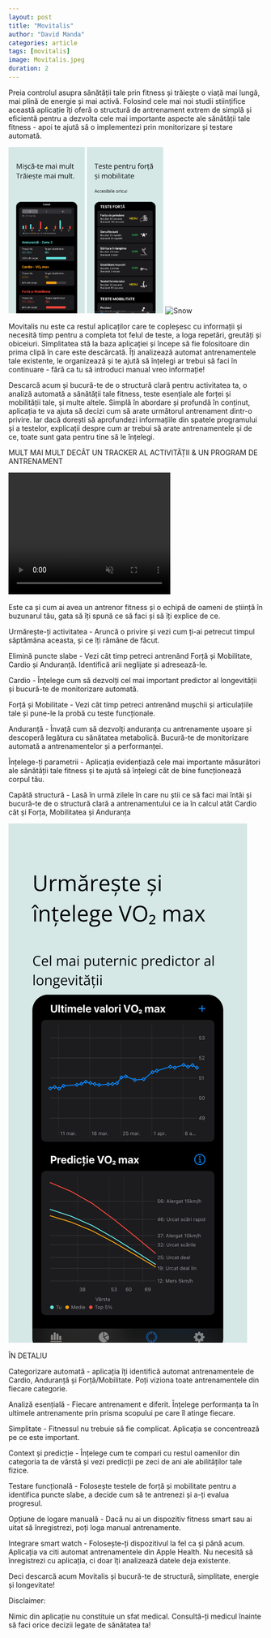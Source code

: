 ```yaml
---
layout: post
title: "Movitalis"
author: "David Manda"
categories: article
tags: [movitalis]
image: Movitalis.jpeg
duration: 2
---
```


Preia controlul asupra sănătății tale prin fitness și trăiește o viață mai lungă, mai plină de energie și mai activă. Folosind cele mai noi studii stiințifice această aplicație îți oferă o structură de antrenament extrem de simplă și eficientă pentru a dezvolta cele mai importante aspecte ale sănătății tale fitness - apoi te ajută să o implementezi prin monitorizare și testare automată.

<div class="imageset">
  <img src="/assets/img/Sumar_RO_1290x2796.png" alt="Forest" style="width:30%">
  <img src="/assets/img/Forță_RO_1290x2796.png" alt="Mountains" style="width:30%">
  <img src="/assets/img/Analiză_RO_1290x2796.png" alt="Snow" style="width:30%">
</div>

Movitalis nu este ca restul aplicaților care te copleșesc cu informații și necesită timp pentru a completa tot felul de teste, a loga repetări, greutăți și obiceiuri. Simplitatea stă la baza aplicației și începe să fie folositoare din prima clipă în care este descărcată. Îți analizează automat antrenamentele tale existente, le organizează și te ajută să înțelegi ar trebui să faci în continuare - fără ca tu să introduci manual vreo informație!

Descarcă acum și bucură-te de o structură clară pentru activitatea ta, o analiză automată a sănătății tale fitness, teste esențiale ale forței și mobilității tale, și multe altele. Simplă în abordare și profundă în conținut, aplicația te va ajuta să decizi cum să arate următorul antrenament dintr-o privire. Iar dacă dorești să aprofundezi informațiile din spatele programului și a testelor, explicații despre cum ar trebui să arate antrenamentele și de ce, toate sunt gata pentru tine să le înțelegi.

MULT MAI MULT DECÂT UN TRACKER AL ACTIVITĂȚII & UN PROGRAM DE ANTRENAMENT

<video width="320" height="240" autoplay loop muted>
  <source src="/assets/img/Quiz_preview.MP4" type="video/mp4">
  <source src="/assets/img/Quiz_preview.ogg" type="video/ogg">
Your browser does not support the video tag.
</video>

Este ca și cum ai avea un antrenor fitness și o echipă de oameni de știință în buzunarul tău, gata să îți spună ce să faci și să îți explice de ce.

Urmărește-ți activitatea - Aruncă o privire și vezi cum ți-ai petrecut timpul săptămâna aceasta, și ce îți rămâne de făcut.

Elimină puncte slabe - Vezi cât timp petreci antrenând Forță și Mobilitate, Cardio și Anduranță. Identifică arii neglijate și adresează-le.

Cardio - Înțelege cum să dezvolți cel mai important predictor al longevității și bucură-te de monitorizare automată.

Forță și Mobilitate - Vezi cât timp petreci antrenând mușchii și articulațiile tale și pune-le la probă cu teste funcționale.

Anduranță - Învață cum să dezvolți anduranța cu antrenamente ușoare și descoperă legătura cu sănătatea metabolică. Bucură-te de monitorizare automată a antrenamentelor și a performanței.

Înțelege-ți parametrii - Aplicația evidențiază cele mai importante măsurători ale sănătății tale fitness și te ajută să înțelegi căt de bine funcționează corpul tău.

Capătă structură - Lasă în urmă zilele în care nu știi ce să faci mai întâi și bucură-te de o structură clară a antrenamentului ce ia în calcul atât Cardio cât și Forța, Mobilitatea și Anduranța

<img src="/assets/img/Cardio_RO_1290x2796.png" alt="drawing"/>

ÎN DETALIU

Categorizare automată - aplicația îți identifică automat antrenamentele de Cardio, Anduranță și Forță/Mobilitate. Poți viziona toate antrenamentele din fiecare categorie.

Analiză esențială - Fiecare antrenament e diferit. Înțelege performanța ta în ultimele antrenamente prin prisma scopului pe care îl atinge fiecare.

Simplitate - Fitnessul nu trebuie să fie complicat. Aplicația se concentrează pe ce este important.

Context și predicție - Înțelege cum te compari cu restul oamenilor din categoria ta de vârstă și vezi predicții pe zeci de ani ale abilităților tale fizice.

Testare funcțională - Folosește testele de forță și mobilitate pentru a identifica puncte slabe, a decide cum să te antrenezi și a-ți evalua progresul.

Opțiune de logare manuală - Dacă nu ai un dispozitiv fitness smart sau ai uitat să înregistrezi, poți loga manual antrenamente.

Integrare smart watch - Folosește-ți dispozitivul la fel ca și până acum. Aplicația va citi automat antrenamentele din Apple Health. Nu necesită să înregistrezi cu aplicația, ci doar îți analizează datele deja existente.

Deci descarcă acum Movitalis și bucură-te de structură, simplitate, energie și longevitate!

Disclaimer:

Nimic din aplicație nu constituie un sfat medical. Consultă-ți medicul înainte să faci orice decizii legate de sănătatea ta!
